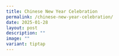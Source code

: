 ```yaml
---
title: Chinese New Year Celebration
permalink: /chinese-new-year-celebration/
date: 2025-01-28
layout: post
description: ""
image: ""
variant: tiptap
---
```

